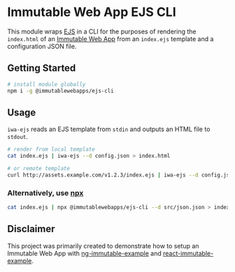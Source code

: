 # Immutable Web App EJS CLI

This module wraps [EJS](https://ejs.co/) in a CLI for the purposes of rendering the `index.html` of an [Immutable Web App](https://immutablewebapps.org) from an `index.ejs` template and a configuration JSON file.

## Getting Started

```bash
# install module globally
npm i -g @immutablewebapps/ejs-cli
```
## Usage

`iwa-ejs` reads an EJS template from `stdin` and outputs an HTML file to `stdout`.

```bash
# render from local template
cat index.ejs | iwa-ejs --d config.json > index.html

# or remote template
curl http://assets.example.com/v1.2.3/index.ejs | iwa-ejs --d config.json > index.html
```

### Alternatively, use [npx](https://www.npmjs.com/package/npx)

```bash
cat index.ejs | npx @immutablewebapps/ejs-cli --d src/json.json > index.html
```

## Disclaimer

This project was primarily created to demonstrate how to setup an Immutable Web App with [ng-immutable-example](https://github.com/ImmutableWebApps/ng-immutable-example) and [react-immutable-example](https://github.com/ImmutableWebApps/react-immutable-example).
